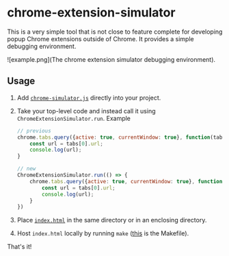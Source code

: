 # chrome-extension-simulator

This is a very simple tool that is not close to feature complete for developing popup Chrome extensions outside of Chrome. It provides a simple debugging environment.

![example.png](The chrome extension simulator debugging environment).

## Usage

1. Add [`chrome-simulator.js`](chrome-simulator.js) directly into your project.

2. Take your top-level code and instead call it using `ChromeExtensionSimulator.run`.
    Example
    ```js
    // previous
    chrome.tabs.query({active: true, currentWindow: true}, function(tabs) {
        const url = tabs[0].url;
        console.log(url);
    }
    ```
    
    ```js
    // new
    ChromeExtensionSimulator.run(() => {
        chrome.tabs.query({active: true, currentWindow: true}, function(tabs) {
            const url = tabs[0].url;
            console.log(url);
        }
    })
    ```

3. Place [`index.html`](index.html) in the same directory or in an enclosing directory.

4. Host `index.html` locally by running `make` ([this](Makefile) is the Makefile).

That's it!
